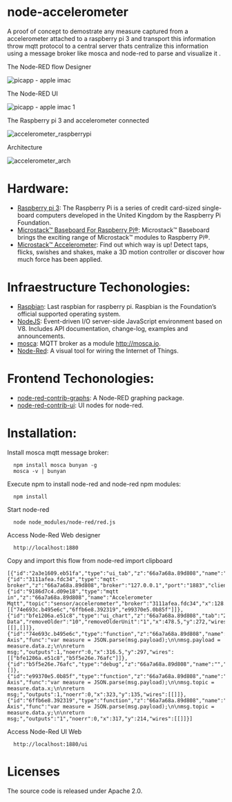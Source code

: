 # node-accelerometer

A proof of concept to demostrate any measure captured from a accelerometer attached to a raspberry pi 3 and transport this information throw mqtt protocol to a central server thats centralize this information using a message broker like mosca and node-red to parse and visualize it .

The Node-RED flow Designer

![picapp - apple imac](https://cloud.githubusercontent.com/assets/1216181/16017496/80f963a4-31a0-11e6-8f53-ec98471e6322.png)

The Node-RED UI

![picapp - apple imac 1](https://cloud.githubusercontent.com/assets/1216181/16017586/e3c7be7c-31a0-11e6-9f63-03850d17dd92.png)

The Raspberry pi 3 and accelerometer connected

![accelerometer_raspberrypi](https://cloud.githubusercontent.com/assets/1216181/16017883/41bb0646-31a2-11e6-907b-8fb9019c17c8.jpeg)

Architecture

![accelerometer_arch](https://cloud.githubusercontent.com/assets/1216181/16018154/7defe644-31a3-11e6-93c2-b8d0c215537d.jpg)


# Hardware:

- [Raspberry pi 3](https://www.raspberrypi.org/): The Raspberry Pi is a series of credit card-sized single-board computers developed in the United Kingdom by the Raspberry Pi Foundation.
- [Microstack™ Baseboard For Raspberry Pi®](http://www.microstack.org.uk/assets/pibaseboard/FormattedPiBaseboardgettingstarted.pdf): Microstack™ Baseboard brings the exciting range of Microstack™ modules to Raspberry Pi®.
- [Microstack™ Accelerometer](http://www.generationrobots.com/media/Microstack/Microstack-accelerometer-for-raspberry-pi-getting-started.pdf): Find out which way is up! Detect taps, flicks, swishes and shakes, make a 3D motion controller or discover how much force has been
applied. 

# Infraestructure Techonologies:

- [Raspbian](https://www.raspberrypi.org/downloads/raspbian/): Last raspbian for raspberry pi. Raspbian is the Foundation’s official supported operating system.
- [NodeJS](https://nodejs.org/): Event-driven I/O server-side JavaScript environment based on V8. Includes API documentation, change-log, examples and announcements.
- [mosca](https://github.com/mcollina/mosca): MQTT broker as a module http://mosca.io.
- [Node-Red](http://nodered.org/): A visual tool for wiring the Internet of Things.

# Frontend Techonologies:

- [node-red-contrib-graphs](https://www.npmjs.com/package/node-red-contrib-graphs): A Node-RED graphing package.
- [node-red-contrib-ui](https://www.npmjs.com/package/node-red-contrib-ui): UI nodes for node-red.

# Installation:

Install mosca mqtt message broker:
```
  npm install mosca bunyan -g
  mosca -v | bunyan
```

Execute npm to install node-red and node-red npm modules:
```
  npm install
```

Start node-red
```
  node node_modules/node-red/red.js
```

Access Node-Red Web designer
```
  http://localhost:1880
```

Copy and import this flow from node-red import clipboard
```
[{"id":"2a3e1609.eb51fa","type":"ui_tab","z":"66a7a68a.89d808","name":"Home","icon":"dashboard","order":"1"},{"id":"3111afea.fdc34","type":"mqtt-broker","z":"66a7a68a.89d808","broker":"127.0.0.1","port":"1883","clientid":"","usetls":false,"verifyservercert":true,"compatmode":true,"keepalive":"60","cleansession":true,"willTopic":"","willQos":"0","willRetain":null,"willPayload":"","birthTopic":"","birthQos":"0","birthRetain":null,"birthPayload":""},{"id":"9186d7c4.d09e18","type":"mqtt in","z":"66a7a68a.89d808","name":"Accelerometer Mqtt","topic":"sensor/accelerometer","broker":"3111afea.fdc34","x":128.5,"y":214,"wires":[["74e693c.b495e6c","6ffb6e8.392319","e99370e5.0b85f"]]},{"id":"bfe1206a.e51c8","type":"ui_chart","z":"66a7a68a.89d808","tab":"2a3e1609.eb51fa","name":"Accelerometer","group":"1","order":1,"interpolate":"linear","nodata":"No Data","removeOlder":"10","removeOlderUnit":"1","x":478.5,"y":272,"wires":[[],[]]},{"id":"74e693c.b495e6c","type":"function","z":"66a7a68a.89d808","name":"Z Axis","func":"var measure = JSON.parse(msg.payload);\n\nmsg.payload = measure.data.z;\n\nreturn msg;","outputs":1,"noerr":0,"x":316.5,"y":297,"wires":[["bfe1206a.e51c8","b5f5e26e.76afc"]]},{"id":"b5f5e26e.76afc","type":"debug","z":"66a7a68a.89d808","name":"","active":true,"console":"false","complete":"false","x":473.5,"y":325,"wires":[]},{"id":"e99370e5.0b85f","type":"function","z":"66a7a68a.89d808","name":"X Axis","func":"var measure = JSON.parse(msg.payload);\n\nmsg.topic = measure.data.x;\n\nreturn msg;","outputs":1,"noerr":0,"x":323,"y":135,"wires":[[]]},{"id":"6ffb6e8.392319","type":"function","z":"66a7a68a.89d808","name":"Y Axis","func":"var measure = JSON.parse(msg.payload);\n\nmsg.topic = measure.data.y;\n\nreturn msg;","outputs":"1","noerr":0,"x":317,"y":214,"wires":[[]]}]
```

Access Node-Red UI Web
```
  http://localhost:1880/ui
```

# Licenses
The source code is released under Apache 2.0.


